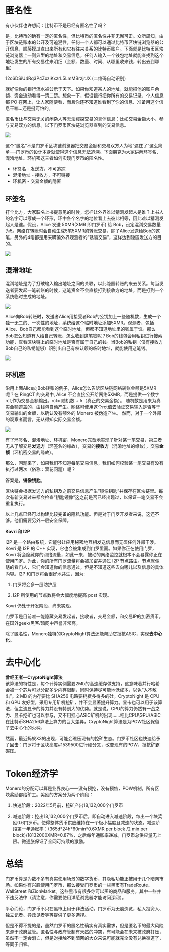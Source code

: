 # 匿名性

有小伙伴也许想问：比特币不是已经有匿名性了吗？

是，比特币的确有一定的匿名性，但比特币的匿名性并非无懈可击。众所周知，由于区块链账本的公开及可追溯性，任何一个人都可以通过比特币区块链浏览器的公开信息，顺藤摸瓜查出来所有和它有往来关系的比特币账户。下面就是比特币区块链浏览器上一则典型的地址和交易信息，任何人输入一个钱包地址就能查找到这个地址发生的所有交易往来明细（金额、数量、时间、从哪里收来钱，转出去到哪里）

12c6DSiU4Rq3P4ZxziKxzrL5LmMBrzjrJX (二维码自动识别)

就好像你的银行流水被公示于天下。如果你知道某人的地址，就能把他的账户余额、资金流动看得一清二楚。想象一下，假设银行把你所有的交易记录、个人信息都 PO 在网上，让人家随便看，而且你还不知道谁看到了你的信息、准备用这个信息干嘛...还是挺可怕的。

匿名币让与交易无关的闲杂人等无法窥探交易的具体信息：比如交易金额大小、参与交易双方的信息。以下门罗币区块链浏览器查到的交易信息。

![](http://upload-images.jianshu.io/upload_images/11336404-9767e9925261187a.jpg?imageMogr2/auto-orient/strip%7CimageView2/2/w/1240)

这个“匿名”不是门罗币区块链浏览器把交易金额和交易双方人为地“遮住了”这么简单──门罗币的设计本身就使得这个信息无法追溯。下面朋克为大家讲解环签名、混淆地址、环机密这三者如何实现门罗币的匿名性。

*   环签名 - 发送方，不可追踪
*   混淆地址 - 接收方，不可链接
*   环机密 - 交易金额的隐匿

## **环签名**
打个比方，大家联名上书提意见的时候，怎样让外界难以猜测发起人是谁？上书人的名字可以写成一个环形，环中各个名字的地位看上去彼此相等，因此难以猜测发起人是谁。假设，Alice 发送 5XMR(XMR 即门罗币) 给 Bob，设定混淆交易数量为5。网络在转账时会自动生成5笔5XMR的转账交易，除了Alice发送给Bob的这笔，另外的4笔都是用来瞒骗外界观测者的“诱骗交易”，这样达到隐匿发送方的目的。

![](http://upload-images.jianshu.io/upload_images/11336404-946489efd5127770.jpg?imageMogr2/auto-orient/strip%7CimageView2/2/w/1240)

## **混淆地址**
混淆地址是为了打破输入输出地址之间的关联，以此隐匿转账的来去关系。每当发送者要发起一笔转账的时候，这笔资金不会直接打到接收方的地址，而是打到一个系统临时生成的地址。

![](http://upload-images.jianshu.io/upload_images/11336404-2af3945b5b84b971.jpg?imageMogr2/auto-orient/strip%7CimageView2/2/w/1240)

Alice向Bob转账时，发送者Alice用接受者Bob的公钥加上一些随机数，生成一个独一无二的、一次性的地址，系统给这个临时地址添加5XMR。观测者，包括Alice、Bob自己都能看到这个临时地址，但都不知道地址里的钱属于谁。那么Bob怎么知道有人给自己转账，怎么收到这笔钱呢？Bob的钱包会用私钥进行搜索功能，查看区块链上的临时地址是否有属于自己的钱。当Bob的私钥（仅有接收方Bob自己的私钥能够）识别出自己有权认领的临时地址，就能使用这笔钱。

![](http://upload-images.jianshu.io/upload_images/11336404-3a53a55ef02e58a5.jpg?imageMogr2/auto-orient/strip%7CimageView2/2/w/1240)

## **环机密**
沿用上面Alice向Bob转账的例子，Alice怎么告诉区块链网络转账金额是5XMR呢？在 RingCT 的交易中, Alice 不会直接公开给网络5XMR，而是提供一个数字rct,作为交易金额输出。rct= 随机数 + 5（真正的交易金额）。 随机数是用来为真实金额遮盖的，由钱包自动产生。网络可使用这个rct值去验证交易输入是否等于交易输出的金额，以确认没有额外的 Monero 被伪造产生。 然而，对于一个外部的观察者而言，无从得知实际交易金额。

![](http://upload-images.jianshu.io/upload_images/11336404-5d6eaeaa25867402.jpg?imageMogr2/auto-orient/strip%7CimageView2/2/w/1240)

有了环签名、混淆地址、环机密，Monero完备地实现了针对某一笔交易，第三者无从了解交易**发送方**（环签名的缘故），交易的**接收方**（混淆地址的缘故），交易**金额**（环机密交易的缘故）。

那么，问题来了，如果我们不知道每笔交易信息，我们如何校验某一笔交易有没有执行过两次（俗称：双花问题）呢？

答案是，**镜像钥匙**。

区块链会根据发送方的私钥及之前交易信息产生“镜像钥匙”并保存在区块链里。每次有新交易过来都会检查“钥匙镜像”这之前是否已经出现过，以保证一笔交易不会重复执行。

以上几点已经可以构建比较完备的隐私功能。但是对于门罗开发者来说，这还不够。他们需要另外一层安全保障。

**Kovri 和 I2P**

I2P 是一个路由系统，它能够让应用秘密地互相发送信息而无须任何外部干涉。Kovri 是 I2P 的 C++ 实现，它也会被集成到门罗里面。如果你正在使用门罗，Kovri 将会隐藏你的网络流量，如此一来，被动的网络监控就根本不会暴露你正在使用门罗。为此，你的所有门罗流量将会被加密并通过 I2P 节点路由。节点就像瞎的看门人，它们会知道你的信息通过，但是不知道这些去向哪儿以及信息的具体内容。I2P 和门罗将会很好地共生，因为:

1.  门罗将会多一层防护层

2.  I2P 所使用的节点数将会大幅度地提高 post 实现。

Kovri 仍处于开发阶段，尚未实现。

门罗币是目前唯一能隐藏交易发起者，接收者，交易金额，和交易IP的加密货币。在国外geek/黑客/暗网中声誉非常高。

除了匿名性，Monero独特的CryptoNight算法还能帮助它抵抗ASIC，实现**去中心化**。

# 去中心化

**曾经王者—CryptoNight算法**   
该算法的特性是，每个计算实例需要2Mb的高速缓存做支持，这意味着并行哈希会被一个芯片可以分配多少内存限制，同时保持尽可能地低成本，以免“入不敷出”。2 MB 的内存要比 SHA256 电路要耗费多得多的硅。CryptoNight 是 CPU 和 GPU 友好型，采用专用矿机挖矿，并不会显著提升算力。显卡也可以用于该算法，但主流显卡的算力并没有特别大的优势。就是说，CPU的算力仍然有一战之力、显卡挖矿也可以参与，又不用担心ASIC矿机的出现......相比CPU\GPU\ASIC在比特币SHA256算法上算力的巨大差异，CryptoNight算法是为POW社区保留了去中心化的火种。

然而，最近蚂蚁X3的出现，可能会碾压现有的挖矿生态。门罗币社区也快速给予了回击：门罗将于区块高度#1539500进行硬分叉，改变现有的POW，抵抗矿霸碾压。

# Token经济学
Monero的分配可以算是业界良心——没有预挖，没有预售，POW机制，所有区块奖励都给矿工。奖励的方案分为两个阶段：

1.  快速阶段：2022年5月前，挖矿产出18,132,000个门罗币

2.  减速阶段：挖出18,132,000个门罗币后，即自动进入减速阶段，每出一个块奖励0.6门罗币。使得整体货币供应维持在一个极小幅度且减速的状态。减速阶段第一年通胀率：(365d\*24h\*60min\*0.6XMR per block /2 min per block)/18132000XMR=0.87%，之后每年通胀率递减。门罗币总供应量无上限。微通胀保证了全网可持续的激励。

# 总结

门罗币算是为数不多有真实使用场景的数字货币，其隐私功能正被用于几个暗网市场。如果你有兴趣使用门罗币，那么接受门罗币的一些黑市有TradeRoute、WallStreet 和ZionMarket。这些黑市有很多你可以买的商品和服务，其中一些并不违反法律（请注意，你需要使用洋葱浏览器才能访问深网）。

平心而论，门罗币不只在黑市上用于非法活动。门罗币为无痕浏览，私人投资人、独立记者、异政见者等等提供了更多选择。

但是不得不提的是，虽然门罗币的匿名性确实有真实需求，但是匿名币的最大风险来源于政府监管。匿名性与政府管制有天然的冲突，有可能会在未来被政府打压，虽然不一定会消亡，但是对接触不到暗网的大众来说可能就完全没有兑换渠道了，等同于归零。
